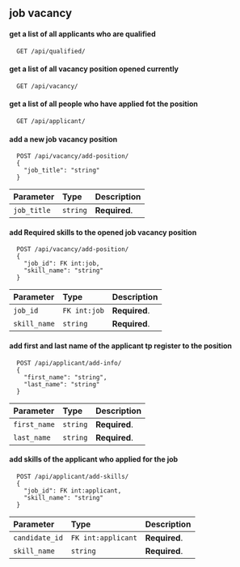 
## job vacancy 

#### get a list of all applicants who are qualified

```http
  GET /api/qualified/
```

#### get a list of all vacancy position opened currently

```http
  GET /api/vacancy/
```

#### get a list of all people who have applied fot the position

```http
  GET /api/applicant/ 
```

#### add a new job vacancy position
```http
  POST /api/vacancy/add-position/
  {
    "job_title": "string"
  }
```

| Parameter   | Type     | Description                       |
| :---------- | :------- | :-------------------------------- |
| `job_title` | `string` | **Required**.|


#### add Required skills to the opened job vacancy position
```http
  POST /api/vacancy/add-position/
  {
    "job_id": FK int:job,
    "skill_name": "string"
  }
```

| Parameter   | Type     | Description                       |
| :---------- | :------- | :-------------------------------- |
| `job_id`    | `FK int:job` | **Required**.|
| `skill_name`| `string` | **Required**.|

#### add first and last name of the applicant tp register to the position
```http
  POST /api/applicant/add-info/
  {
    "first_name": "string",
    "last_name": "string"
  }
```

| Parameter   | Type     | Description                       |
| :---------- | :------- | :-------------------------------- |
| `first_name`    | `string` | **Required**.|
| `last_name`| `string` | **Required**.|


#### add skills of the applicant who applied for the job
```http
  POST /api/applicant/add-skills/
  {
    "job_id": FK int:applicant,
    "skill_name": "string"
  }
```

| Parameter   | Type     | Description                       |
| :---------- | :------- | :-------------------------------- |
| `candidate_id`    | `FK int:applicant` | **Required**.|
| `skill_name`| `string` | **Required**.|

